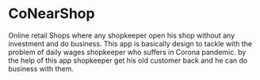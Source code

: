 # CoNearShop
Online retail Shops where any shopkeeper open his shop without any investment and do business. This app is basically design to tackle with the problem of daily wages shopkeeper who suffers in Corona pandemic. by the help of this app shopkeeper get his old customer back and he can do business with them.
